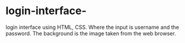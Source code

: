 # login-interface-
login interface using HTML, CSS. Where the input is username and the password. The background is the image taken from the web browser.
